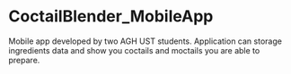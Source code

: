 # CoctailBlender_MobileApp
Mobile app developed by two AGH UST students. Application can storage ingredients data and show you coctails and moctails you are able to prepare.
